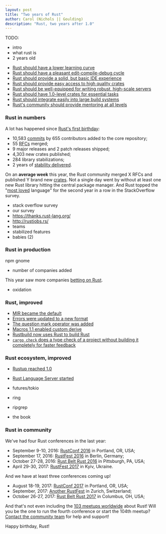 ```yaml
---
layout: post
title: "Two years of Rust"
author: Carol (Nichols || Goulding)
description: "Rust, two years after 1.0"
---
```


TODO:
- intro
- what rust is
- 2 years old


* [Rust should have a lower learning curve](https://github.com/rust-lang/rust-roadmap/issues/3)
* [Rust should have a pleasant edit-compile-debug cycle](https://github.com/rust-lang/rust-roadmap/issues/1)
* [Rust should provide a solid, but basic IDE experience](https://github.com/rust-lang/rust-roadmap/issues/2)
* [Rust should provide easy access to high quality crates](https://github.com/rust-lang/rust-roadmap/issues/9)
* [Rust should be well-equipped for writing robust, high-scale servers](https://github.com/rust-lang/rust-roadmap/issues/10)
* [Rust should have 1.0-level crates for essential tasks](https://github.com/rust-lang/rust-roadmap/issues/11)
* [Rust should integrate easily into large build systems](https://github.com/rust-lang/rust-roadmap/issues/12)
* [Rust's community should provide mentoring at all levels](https://github.com/rust-lang/rust-roadmap/issues/13)


### Rust in numbers

A lot has happened since [Rust's first birthday]:

<!--
Will rerun these just before publishing:

commits:
`git log --since=2016-05-15 --until=2017-05-15 --oneline | wc`

contributors:
`git log --since=2016-05-15 --until=2017-05-15 --oneline --format="%aN" | sort | uniq | wc`

rfcs:
`git ls-tree a4a22d7c5dd71724bb2cd0fe2db5026338d0b270 text/ | wc` => there were 255 RFCs a year ago
`git ls-tree HEAD text/ | wc` => there are 310 RFCs now
310 - 255 =  55

crates:
`select count(*) from crates where date(created_at) >= '2016-05-15';`
-->

- 10,583 [commits] by 655 contributors added to the core repository;
- 55 [RFCs] merged;
- 9 major releases and 2 patch releases shipped;
- 4,303 new crates published;
- 284 library stabilizations;
- 2 years of [stability delivered].

On an **average week** this year, the Rust community merged X RFCs and
published Y brand new [crates]. Not a single day went by without at least one
new Rust library hitting the central package manager. And Rust topped the
"[most loved] language" for the second year in a row in the StackOverflow survey.

- stack overflow survey
- our survey
- https://thanks.rust-lang.org/
- http://rustjobs.rs/
- teams
- stabilized features
- babies (2)

[Rust's first birthday]: https://blog.rust-lang.org/2016/05/16/rust-at-one-year.html


[survey]: https://blog.rust-lang.org/2017/05/03/survey.html

[most loved]: https://insights.stackoverflow.com/survey/2017#technology-most-loved-dreaded-and-wanted-languages

[commits]: https://github.com/rust-lang/rust/commits/master
[RFCs]: https://github.com/rust-lang/rfcs
[stability delivered]: http://blog.rust-lang.org/2014/10/30/Stability.html
[crates]: https://crates.io/

### Rust in production

npm
gnome

- number of companies added

This year saw more companies [betting on Rust].

[betting on Rust]: https://www.rust-lang.org/friends.html

- oxidation

### Rust, improved

- [MIR became the default](https://github.com/rust-lang/rust/pull/34096)
- [Errors were updated to a new format](https://github.com/rust-lang/rust/issues/35233)
- [The question mark operator was added](https://github.com/rust-lang/rust/pull/31954)
- [Macros 1.1 enabled custom derive](https://github.com/rust-lang/rust/pull/35957)
- [Rustbuild now uses Rust to build Rust](https://github.com/rust-lang/rust/pull/37817)
- [`cargo check` does a type check of a project without building it completely for faster feedback](https://github.com/rust-lang/cargo/pull/3296)


### Rust ecosystem, improved

- [Rustup reached 1.0](https://github.com/rust-lang/rust/pull/31954)
- [Rust Language Server started](https://github.com/rust-lang-nursery/rls)
- futures/tokio
- ring
- ripgrep

- the book


### Rust in community

We've had four Rust conferences in the last year:

- September 9-10, 2016: [RustConf 2016] in Portland, OR, USA;
- September 17, 2016: [RustFest 2016] in Berlin, Germany;
- October 27-28, 2016: [Rust Belt Rust 2016] in Pittsburgh, PA, USA;
- April 29-30, 2017: [RustFest 2017] in Kyiv, Ukraine.

[RustConf 2016]: TODO
[RustFest 2016]: http://2016.rustfest.eu/
[Rust Belt Rust 2016]: http://conf2016.rust-belt-rust.com/
[Rustfest 2017]: http://2017.rustfest.eu/

And we have at least three conferences coming up!

- August 18-19, 2017: [RustConf 2017] in Portland, OR, USA;
- September, 2017: [Another RustFest] in Zurich, Switzerland;
- October 26-27, 2017: [Rust Belt Rust 2017] in Columbus, OH, USA;

[Rust Belt Rust 2017]: http://conf2017.rust-belt-rust.com/
[RustConf 2017]: http://rustconf.com/
[Another RustFest]: https://rustfest.ch/

And that's not even including the [103 meetups worldwide][meetup] about Rust!
Will you be the one to run the fourth conference or start the 104th meetup?
[Contact the community team] for help and support!

[meetup]: http://rust.meetup.com/
[Contact the community team]: https://community.rs/

Happy birthday, Rust!
